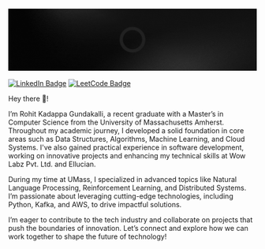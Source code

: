 ![Rohit's GitHub Banner](./src/assets/images/GitHubBanner.gif)

<!-- [![Twitter Badge](https://img.shields.io/badge/X-%23000000.svg?style=for-the-badge&logo=X&logoColor=white)]() -->
[![LinkedIn Badge](https://img.shields.io/badge/linkedin-%230077B5.svg?style=for-the-badge&logo=linkedin&logoColor=white)](https://www.linkedin.com/in/rohit-gundakalli/)
[![LeetCode Badge](https://img.shields.io/badge/LeetCode-000000?style=for-the-badge&logo=LeetCode&logoColor=#d16c06)](https://leetcode.com/u/rohit204k/)

Hey there 👋!

I’m Rohit Kadappa Gundakalli, a recent graduate with a Master’s in Computer Science from the University
of Massachusetts Amherst. Throughout my academic journey, I developed a solid foundation in core areas
such as Data Structures, Algorithms, Machine Learning, and Cloud Systems. I've also gained practical
experience in software development, working on innovative projects and enhancing my technical skills at
Wow Labz Pvt. Ltd. and Ellucian.

During my time at UMass, I specialized in advanced topics like Natural Language Processing, Reinforcement
Learning, and Distributed Systems. I’m passionate about leveraging cutting-edge technologies, including
Python, Kafka, and AWS, to drive impactful solutions.

I’m eager to contribute to the tech industry and collaborate on projects that push the boundaries of
innovation. Let’s connect and explore how we can work together to shape the future of technology!